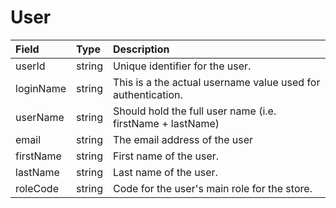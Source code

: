 # User

| **Field** | **Type** | **Description** |
| :--- | :--- | :--- |
| userId | string | Unique identifier for the user. |
| loginName | string | This is a the actual username value used for authentication. |
| userName | string | Should hold the full user name \(i.e. firstName + lastName\) |
| email | string | The email address of the user |
| firstName | string | First name of the user. |
| lastName | string | Last name of the user. |
| roleCode | string | Code for the user's main role for the store. |



